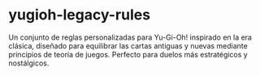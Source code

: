 # yugioh-legacy-rules
Un conjunto de reglas personalizadas para Yu-Gi-Oh! inspirado en la era clásica, diseñado para equilibrar las cartas antiguas y nuevas mediante principios de teoría de juegos. Perfecto para duelos más estratégicos y nostálgicos.
